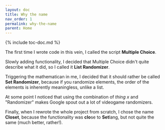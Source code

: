 ```yaml
---
layout: doc
title: Why the name
nav_order: 1
permalink: why-the-name
parent: Home
---
```


{% include toc-doc.md %}

The first time I wrote code in this vein, I called the script __Multiple Choice__.

Slowly adding functionality, I decided that Multiple Choice didn't quite describe what it did, so I called it __List Randomizer__.

Triggering the mathematican in me, I decided that it should rather be called __Set Randomizer__, because if you randomize elements, the order of the elements is inherently meaningless, unlike a list.

At some point I noticed that using the combination of _thing x_ and "Randomizer" makes Google spout out a lot of videogame randomizers.

Finally, when I rewrote the whole project from scratch, I chose the name __Closet__, because the functionality was **clo**se to **Set**lang, but not quite the same (much better, rather!).
